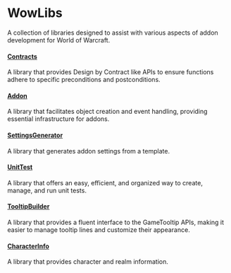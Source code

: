 # WowLibs

A collection of libraries designed to assist with various aspects of addon development for World of Warcraft.

#### [Contracts](https://github.com/Eyal-WowHub/Contracts)

A library that provides Design by Contract like APIs to ensure functions adhere to specific preconditions and postconditions.

#### [Addon](https://github.com/Eyal-WowHub/Addon)

A library that facilitates object creation and event handling, providing essential infrastructure for addons.

#### [SettingsGenerator](https://github.com/Eyal-WowHub/SettingsGenerator)

A library that generates addon settings from a template.

#### [UnitTest](https://github.com/Eyal-WowHub/UnitTest)

A library that offers an easy, efficient, and organized way to create, manage, and run unit tests.

#### [TooltipBuilder](https://github.com/Eyal-WowHub/TooltipBuilder)

A library that provides a fluent interface to the GameTooltip APIs, making it easier to manage tooltip lines and customize their appearance.

#### [CharacterInfo](https://github.com/Eyal-WowHub/CharacterInfo)

A library that provides character and realm information.





